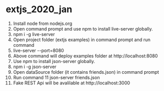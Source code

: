 # extjs_2020_jan

1. Install node from nodejs.org
2. Open command prompt and use npm to install live-server globally.
3. npm i -g live-server
4. Open project folder (extjs examples) in command prompt and run command    
5.    live-server --port=8080
6. Above command will deploy examples folder at http://localhost:8080
7. Use npm to install json-server globally.
8.    npm i -g json-server
9. Open dataSource folder (it contains friends.json) in command prompt
10. Run command
11    json-server friends.json
12. Fake REST Api will be avalilable at http://localhost:3000    

